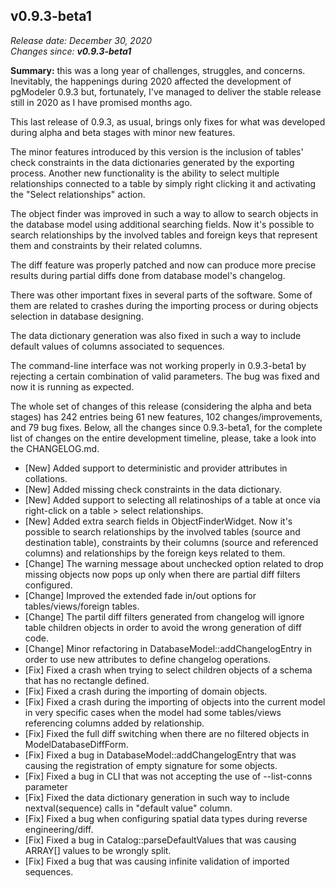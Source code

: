 v0.9.3-beta1
------

<em>Release date: December 30, 2020</em><br/>
<em>Changes since: <strong>v0.9.3-beta1</strong></em><br/>

<strong>Summary:</strong> this was a long year of challenges, struggles, and concerns. Inevitably, the happenings during 2020 affected the development of pgModeler 0.9.3 but, fortunately, I've managed to deliver the stable release still in 2020 as I have promised months ago.<br/>

This last release of 0.9.3, as usual, brings only fixes for what was developed during alpha and beta stages with minor new features. <br/>

The minor features introduced by this version is the inclusion of tables' check constraints in the data dictionaries generated by the exporting process. Another new functionality is the ability to select multiple relationships connected to a table by simply right clicking it and activating the "Select relationships" action. <br/>

The object finder was improved in such a way to allow to search objects in the database model using additional searching fields. Now it's possible to search relationships by the involved tables and foreign keys that represent them and constraints by their related columns. <br/>

The diff feature was properly patched and now can produce more precise results during partial diffs done from database model's changelog. <br/>

There was other important fixes in several parts of the software. Some of them are related to crashes during the importing process or during objects selection in database designing. <br/>

The data dictionary generation was also fixed in such a way to include default values of columns associated to sequences. <br/>

The command-line interface was not working properly in 0.9.3-beta1 by rejecting a certain combination of valid parameters. The bug was fixed and now it is running as expected. <br/>

The whole set of changes of this release (considering the alpha and beta stages) has 242 entries being 61 new features, 102 changes/improvements, and 79 bug fixes. Below, all the changes since 0.9.3-beta1, for the complete list of changes on the entire development timeline, please, take a look into the CHANGELOG.md. <br/>

* [New] Added support to deterministic and provider attributes in collations.
* [New] Added missing check constraints in the data dictionary.
* [New] Added support to selecting all relatinoships of a table at once via right-click on a table > select relationships.
* [New] Added extra search fields in ObjectFinderWidget. Now it's possible to search relationships by the involved tables (source and destination table), constraints by their columns (source and referenced columns) and relationships by the foreign keys related to them.
* [Change] The warning message about unchecked option related to drop missing objects now pops up only when there are partial diff filters configured.
* [Change] Improved the extended fade in/out options for tables/views/foreign tables.
* [Change] The partil diff filters generated from changelog will ignore table children objects in order to avoid the wrong generation of diff code.
* [Change] Minor refactoring in DatabaseModel::addChangelogEntry in order to use new attributes to define changelog operations.
* [Fix] Fixed a crash when trying to select children objects of a schema that has no rectangle defined.
* [Fix] Fixed a crash during the importing of domain objects.
* [Fix] Fixed a crash during the importing of objects into the current model in very specific cases when the model had some tables/views referencing columns added by relationship.
* [Fix] Fixed the full diff switching when there are no filtered objects in ModelDatabaseDiffForm.
* [Fix] Fixed a bug in DatabaseModel::addChangelogEntry that was causing the registration of empty signature for some objects.
* [Fix] Fixed a bug in CLI that was not accepting the use of --list-conns parameter
* [Fix] Fixed the data dictionary generation in such way to include nextval(sequence) calls in "default value" column.
* [Fix] Fixed a bug when configuring spatial data types during reverse engineering/diff.
* [Fix] Fixed a bug in Catalog::parseDefaultValues that was causing ARRAY[] values to be wrongly split.
* [Fix] Fixed a bug that was causing infinite validation of imported sequences.
